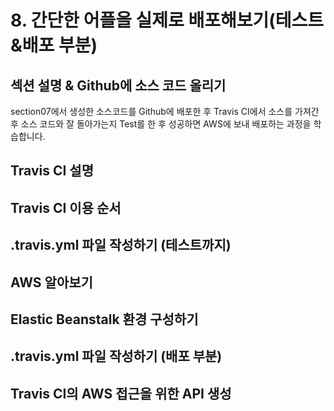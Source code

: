 # 8. 간단한 어플을 실제로 배포해보기(테스트&배포 부분)

## 섹션 설명 & Github에 소스 코드 올리기

section07에서 생성한 소스코드를 Github에 배포한 후 Travis CI에서 소스를 가져간 후 소스 코드와 잘 돌아가는지 Test를 한 후 성공하면 AWS에 보내 배포하는 과정을 학습합니다.



## Travis CI 설명



## Travis CI 이용 순서



## .travis.yml 파일 작성하기 (테스트까지)



## AWS 알아보기



## Elastic Beanstalk 환경 구성하기



## .travis.yml 파일 작성하기 (배포 부분)



## Travis CI의 AWS 접근을 위한 API 생성


